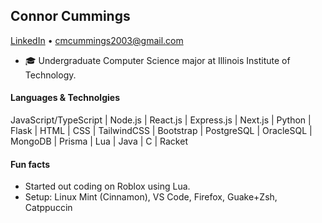 ## Connor Cummings
[LinkedIn](https://www.linkedin.com/in/connormcummings/) • cmcummings2003@gmail.com

* 🎓 Undergraduate Computer Science major at Illinois Institute of Technology.

#### Languages & Technolgies
JavaScript/TypeScript | Node.js | React.js | Express.js | Next.js | Python | Flask | HTML | CSS | TailwindCSS | Bootstrap | PostgreSQL | OracleSQL | MongoDB | Prisma | Lua | Java | C | Racket

#### Fun facts
* Started out coding on Roblox using Lua.
* Setup: Linux Mint (Cinnamon), VS Code, Firefox, Guake+Zsh, Catppuccin
